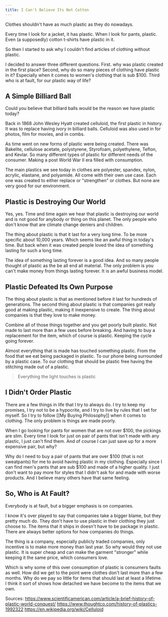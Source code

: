```yaml
---
title: I Can't Believe Its Not Cotton
---
```

Clothes shouldn't have as much plastic as they do nowadays. 

Every time I look for a jacket, it has plastic. When I look for pants, plastic. Even (a supposedly) cotton t-shirts have plastic in it.

So then I started to ask why I couldn't find articles of clothing without plastic.

I decided to answer three different questions. First. why was plastic created in the first place? Second, why do so many pieces of clothing have plastic in it? Especially when it comes to women's clothing that is sub $100. Third who is at fault, for our plastic way of life?

## A Simple Billiard Ball 

Could you believe that billiard balls would be the reason we have plastic today?

Back in 1868 John Wesley Hyatt created celluloid, the first plastic in history. It was to replace having ivory in billiard balls. Celluloid was also used in for photos, film for movies, and in combs.

As time went on new forms of plastic were being created. There was Bakelite, cellulose acetate, polystyrene, Styrofoam, polyethylene, Teflon, and Kevlar. So many different types of plastic for different needs of the consumer. Making a post World War II era filled with consumption.

The main plastics we see today in clothes are polyester, spandex, nylon, acrylic, elastane, and polyamide. All come with their own use case. Each one was created to either replace or "strengthen" or clothes. But none are very good for our environment.

## Plastic is Destroying Our World

Yes, yes. Time and time again we hear that plastic is destroying our world and is not good for anybody or thing on this planet. The only people who don't know that are climate change deniers and children.

The thing about plastic is that it last for a very long time. To be more specific about 10,000 years. Which seems like an awful thing in today's time. But back when it was created people loved the idea of something lasting for such a long time.

The idea of something lasting forever is a good idea. And so many people thought of plastic as the be all end all material. The only problem is you can't make money from things lasting forever. It is an awful business model. 

## Plastic Defeated Its Own Purpose

The thing about plastic is that as mentioned before it last for hundreds of generations. The second thing about plastic is that companies got really good at making plastic, making it inexpensive to create. The thing about companies is that they love to make money.

Combine all of those things together and you get poorly built plastic. Not made to last more than a few uses before breaking. And having to buy a replacement for the item, which of course is plastic. Keeping the cycle going forever.

Almost everything that is made has touched something plastic. From the food that we eat being packaged in plastic. To our phone being surrounded by a plastic case. To our clothing that should be plastic free having the stitching made out of a plastic.

> Everything the light touches is plastic

## I Didn't Order Plastic

There are a few things in life that I try to always do. I try to keep my promises, I try not to be a hypocrite, and I try to live by rules that I set for myself. So I try to follow [[My Buying Philosophy]] when it comes to clothing. The only problem is things are made poorly.

When I go looking for pants for women that are not over $100, the pickings are slim. Every time I look for just on pair of pants that isn't made with any plastic, I just can't find them. And of course I can just save up for a more expensive pair, but why?

Why do I need to buy a pair of pants that are over $100 (that is not sweatpants) for me to avoid having plastic in my clothing. Especially since I can find men's pants that are sub $100 and made of a higher quality. I just don't want to pay more for styles that I didn't ask for and made with worse products. And I believe many others have that same feeling.

## So, Who is At Fault?

Everybody is at fault, but a bigger emphasis is on companies. 

I know it's over played to say that companies take a bigger blame, but they pretty much do. They don't have to use plastic in their clothing they just choose to. The items that it ships in doesn't have to be package in plastic. There are always better options for how companies do things.

The thing is a company, especially publicly traded companies, only incentive is to make more money than last year. So why would they not use plastic. It is super cheap and can make the garment "stronger" while keeping it the same price, which consumers love.

Which is why some of this over consumption of plastic is consumers faults as well. How did we get to the point were clothes don't last more than a few months. Why do we pay so little for items that should last at least a lifetime. I think it sort of shows how detached we have become to the items that we own.

Sources:
https://www.scientificamerican.com/article/a-brief-history-of-plastic-world-conquest/
https://www.thoughtco.com/history-of-plastics-1992322
https://en.wikipedia.org/wiki/Celluloid